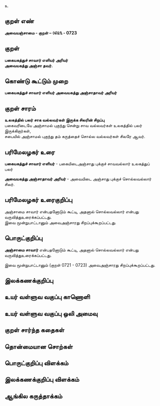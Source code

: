 உ

## குறள் எண் 

**அவையஞ்சாமை - குறள் – ௦௭௨௩ - 0723** 

## குறள் 

**பகையகத்துச் சாவார் எளியர் அரியர்  
அவையகத்து அஞ்சா தவர்.**  

## கொண்டு கூட்டும் முறை

**பகையகத்துச் சாவார் எளியர் அவையகத்து அஞ்சாதாவர் அரியர்** 

## குறள் சாரம் 

**உலகத்தில் பலர் சாக வல்லவர்கள் இருக்க சிலரின் சிறப்பு**  
பகைவரிடையே அஞ்சாமல் புகுந்து சென்று சாவ வல்லவர்கள் உலகத்தில் பலர் இருக்கிறார்கள்,  
சபையில் அஞ்சாமல் புகுந்து தம் கருத்தைச் சொல்ல வல்லவர்கள் சிலரே ஆவர்.  

## பரிமேலழகர் உரை

**பகையகத்துச் சாவார் எளியர்** - பகையிடைஅஞ்சாது புக்குச் சாவவல்லார் உலகத்துப் பலர்  

**அவையகத்து அஞ்சாதாவர் அரியர்** - அவையிடை அஞ்சாது புக்குச் சொல்லவல்லார் சிலர்.   

## பரிமேலழகர் உரைகுறிப்பு   

அஞ்சாமை சாவார் என்பதனோடும் கூட்டி, அதனால் சொல்லவல்லார் என்பது வருவித்துஉரைக்கப்பட்டது.  
இவை மூன்றுபாட்டானும் அவைஅஞ்சாரது சிறப்புக்கூறப்பட்டது.  

## பொருட்குறிப்பு 

**அஞ்சாமை சாவார்** என்பதனோடும் கூட்டி, அதனால் சொல்லவல்லார் என்பது வருவித்துஉரைக்கப்பட்டது.    

இவை மூன்றுபாட்டானும் (குறள் 0721 - 0723) அவைஅஞ்சாரது சிறப்புக்கூறப்பட்டது.  

## இலக்கணக்குறிப்பு  


## உயர் வள்ளுவ வகுப்பு காணொளி


## உயர் வள்ளுவ வகுப்பு ஒலி அமைவு 

 
## குறள் சார்ந்த கதைகள் 


## தொன்மையான சொற்கள்


## பொருட்குறிப்பு விளக்கம்


## இலக்கணக்குறிப்பு விளக்கம்


## ஆங்கில கருத்தாக்கம் 


